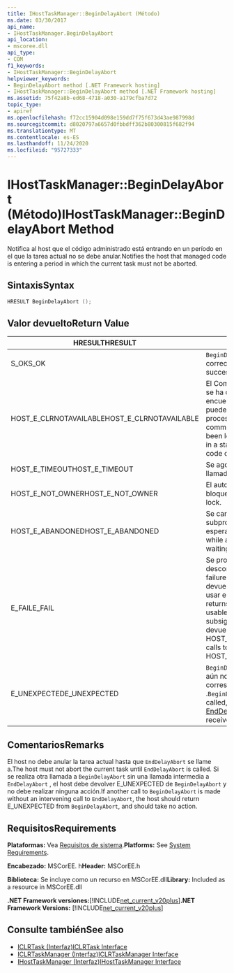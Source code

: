 ```yaml
---
title: IHostTaskManager::BeginDelayAbort (Método)
ms.date: 03/30/2017
api_name:
- IHostTaskManager.BeginDelayAbort
api_location:
- mscoree.dll
api_type:
- COM
f1_keywords:
- IHostTaskManager::BeginDelayAbort
helpviewer_keywords:
- BeginDelayAbort method [.NET Framework hosting]
- IHostTaskManager::BeginDelayAbort method [.NET Framework hosting]
ms.assetid: 75f42a8b-ed68-4718-a030-a179cfba7d72
topic_type:
- apiref
ms.openlocfilehash: f72cc15904d098e159dd7f75f673d43ae987998d
ms.sourcegitcommit: d8020797a6657d0fbbdff362b80300815f682f94
ms.translationtype: MT
ms.contentlocale: es-ES
ms.lasthandoff: 11/24/2020
ms.locfileid: "95727333"
---
```

# <a name="ihosttaskmanagerbegindelayabort-method"></a><span data-ttu-id="afc6d-102">IHostTaskManager::BeginDelayAbort (Método)</span><span class="sxs-lookup"><span data-stu-id="afc6d-102">IHostTaskManager::BeginDelayAbort Method</span></span>

<span data-ttu-id="afc6d-103">Notifica al host que el código administrado está entrando en un período en el que la tarea actual no se debe anular.</span><span class="sxs-lookup"><span data-stu-id="afc6d-103">Notifies the host that managed code is entering a period in which the current task must not be aborted.</span></span>  
  
## <a name="syntax"></a><span data-ttu-id="afc6d-104">Sintaxis</span><span class="sxs-lookup"><span data-stu-id="afc6d-104">Syntax</span></span>  
  
```cpp  
HRESULT BeginDelayAbort ();  
```  
  
## <a name="return-value"></a><span data-ttu-id="afc6d-105">Valor devuelto</span><span class="sxs-lookup"><span data-stu-id="afc6d-105">Return Value</span></span>  
  
|<span data-ttu-id="afc6d-106">HRESULT</span><span class="sxs-lookup"><span data-stu-id="afc6d-106">HRESULT</span></span>|<span data-ttu-id="afc6d-107">Descripción</span><span class="sxs-lookup"><span data-stu-id="afc6d-107">Description</span></span>|  
|-------------|-----------------|  
|<span data-ttu-id="afc6d-108">S_OK</span><span class="sxs-lookup"><span data-stu-id="afc6d-108">S_OK</span></span>|<span data-ttu-id="afc6d-109">`BeginDelayAbort` se devolvió correctamente.</span><span class="sxs-lookup"><span data-stu-id="afc6d-109">`BeginDelayAbort` returned successfully.</span></span>|  
|<span data-ttu-id="afc6d-110">HOST_E_CLRNOTAVAILABLE</span><span class="sxs-lookup"><span data-stu-id="afc6d-110">HOST_E_CLRNOTAVAILABLE</span></span>|<span data-ttu-id="afc6d-111">El Common Language Runtime (CLR) no se ha cargado en un proceso o el CLR se encuentra en un estado en el que no puede ejecutar código administrado ni procesar la llamada correctamente.</span><span class="sxs-lookup"><span data-stu-id="afc6d-111">The common language runtime (CLR) has not been loaded into a process, or the CLR is in a state in which it cannot run managed code or process the call successfully.</span></span>|  
|<span data-ttu-id="afc6d-112">HOST_E_TIMEOUT</span><span class="sxs-lookup"><span data-stu-id="afc6d-112">HOST_E_TIMEOUT</span></span>|<span data-ttu-id="afc6d-113">Se agotó el tiempo de espera de la llamada.</span><span class="sxs-lookup"><span data-stu-id="afc6d-113">The call timed out.</span></span>|  
|<span data-ttu-id="afc6d-114">HOST_E_NOT_OWNER</span><span class="sxs-lookup"><span data-stu-id="afc6d-114">HOST_E_NOT_OWNER</span></span>|<span data-ttu-id="afc6d-115">El autor de la llamada no posee el bloqueo.</span><span class="sxs-lookup"><span data-stu-id="afc6d-115">The caller does not own the lock.</span></span>|  
|<span data-ttu-id="afc6d-116">HOST_E_ABANDONED</span><span class="sxs-lookup"><span data-stu-id="afc6d-116">HOST_E_ABANDONED</span></span>|<span data-ttu-id="afc6d-117">Se canceló un evento mientras un subproceso o fibra bloqueados estaba esperando en él.</span><span class="sxs-lookup"><span data-stu-id="afc6d-117">An event was canceled while a blocked thread or fiber was waiting on it.</span></span>|  
|<span data-ttu-id="afc6d-118">E_FAIL</span><span class="sxs-lookup"><span data-stu-id="afc6d-118">E_FAIL</span></span>|<span data-ttu-id="afc6d-119">Se produjo un error grave desconocido.</span><span class="sxs-lookup"><span data-stu-id="afc6d-119">An unknown catastrophic failure occurred.</span></span> <span data-ttu-id="afc6d-120">Cuando un método devuelve E_FAIL, CLR ya no se puede usar en el proceso.</span><span class="sxs-lookup"><span data-stu-id="afc6d-120">When a method returns E_FAIL, the CLR is no longer usable within the process.</span></span> <span data-ttu-id="afc6d-121">Las llamadas subsiguientes a métodos de hospedaje devuelven HOST_E_CLRNOTAVAILABLE.</span><span class="sxs-lookup"><span data-stu-id="afc6d-121">Subsequent calls to hosting methods return HOST_E_CLRNOTAVAILABLE.</span></span>|  
|<span data-ttu-id="afc6d-122">E_UNEXPECTED</span><span class="sxs-lookup"><span data-stu-id="afc6d-122">E_UNEXPECTED</span></span>|<span data-ttu-id="afc6d-123">`BeginDelayAbort` ya se ha llamado a, pero aún no se ha recibido la llamada correspondiente a [EndDelayAbort](ihosttaskmanager-enddelayabort-method.md) .</span><span class="sxs-lookup"><span data-stu-id="afc6d-123">`BeginDelayAbort` has already been called, but the corresponding call to [EndDelayAbort](ihosttaskmanager-enddelayabort-method.md) has not yet been received.</span></span>|  
  
## <a name="remarks"></a><span data-ttu-id="afc6d-124">Comentarios</span><span class="sxs-lookup"><span data-stu-id="afc6d-124">Remarks</span></span>  

 <span data-ttu-id="afc6d-125">El host no debe anular la tarea actual hasta que `EndDelayAbort` se llame a.</span><span class="sxs-lookup"><span data-stu-id="afc6d-125">The host must not abort the current task until `EndDelayAbort` is called.</span></span> <span data-ttu-id="afc6d-126">Si se realiza otra llamada a `BeginDelayAbort` sin una llamada intermedia a `EndDelayAbort` , el host debe devolver E_UNEXPECTED de `BeginDelayAbort` y no debe realizar ninguna acción.</span><span class="sxs-lookup"><span data-stu-id="afc6d-126">If another call to `BeginDelayAbort` is made without an intervening call to `EndDelayAbort`, the host should return E_UNEXPECTED from `BeginDelayAbort`, and should take no action.</span></span>  
  
## <a name="requirements"></a><span data-ttu-id="afc6d-127">Requisitos</span><span class="sxs-lookup"><span data-stu-id="afc6d-127">Requirements</span></span>  

 <span data-ttu-id="afc6d-128">**Plataformas:** Vea [Requisitos de sistema](../../get-started/system-requirements.md).</span><span class="sxs-lookup"><span data-stu-id="afc6d-128">**Platforms:** See [System Requirements](../../get-started/system-requirements.md).</span></span>  
  
 <span data-ttu-id="afc6d-129">**Encabezado:** MSCorEE. h</span><span class="sxs-lookup"><span data-stu-id="afc6d-129">**Header:** MSCorEE.h</span></span>  
  
 <span data-ttu-id="afc6d-130">**Biblioteca:** Se incluye como un recurso en MSCorEE.dll</span><span class="sxs-lookup"><span data-stu-id="afc6d-130">**Library:** Included as a resource in MSCorEE.dll</span></span>  
  
 <span data-ttu-id="afc6d-131">**.NET Framework versiones:**[!INCLUDE[net_current_v20plus](../../../../includes/net-current-v20plus-md.md)]</span><span class="sxs-lookup"><span data-stu-id="afc6d-131">**.NET Framework Versions:** [!INCLUDE[net_current_v20plus](../../../../includes/net-current-v20plus-md.md)]</span></span>  
  
## <a name="see-also"></a><span data-ttu-id="afc6d-132">Consulte también</span><span class="sxs-lookup"><span data-stu-id="afc6d-132">See also</span></span>

- [<span data-ttu-id="afc6d-133">ICLRTask (Interfaz)</span><span class="sxs-lookup"><span data-stu-id="afc6d-133">ICLRTask Interface</span></span>](iclrtask-interface.md)
- [<span data-ttu-id="afc6d-134">ICLRTaskManager (Interfaz)</span><span class="sxs-lookup"><span data-stu-id="afc6d-134">ICLRTaskManager Interface</span></span>](iclrtaskmanager-interface.md)
- [<span data-ttu-id="afc6d-135">IHostTaskManager (Interfaz)</span><span class="sxs-lookup"><span data-stu-id="afc6d-135">IHostTaskManager Interface</span></span>](ihosttaskmanager-interface.md)
